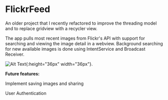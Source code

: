 # FlickrFeed

An older project that I recently refactored to improve the threading model and to replace gridview with a recycler view.

The app pulls most recent images from Flickr's API with support for searching and viewing the image detail in a webview. Background searching for new available images is done using IntentService and Broadcast Receiver.


 ![Alt Text](http://i.imgur.com/kxBfTpk.jpg){:height="36px" width="36px"}.


**Future features:**

Implement saving images and sharing

User Authentication


